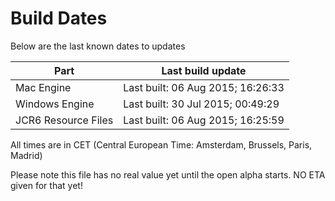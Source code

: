 # Build Dates

Below are the last known dates to updates

Part | Last build update
-----|-----
Mac Engine | Last built: 06 Aug 2015; 16:26:33
Windows Engine | Last built: 30 Jul 2015; 00:49:29
JCR6 Resource Files | Last built: 06 Aug 2015; 16:25:59
All times are in CET (Central European Time: Amsterdam, Brussels, Paris, Madrid)


Please note this file has no real value yet until the open alpha starts. NO ETA given for that yet!
